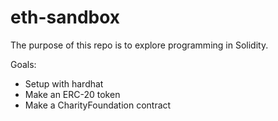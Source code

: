 # eth-sandbox

The purpose of this repo is to explore programming in Solidity.

Goals:

* Setup with hardhat
* Make an ERC-20 token
* Make a CharityFoundation contract

